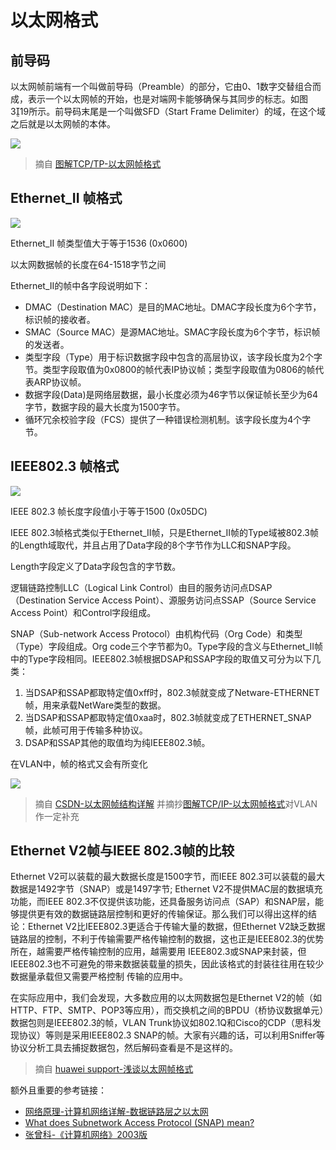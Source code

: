 # 以太网格式

## 前导码

以太网帧前端有一个叫做前导码（Preamble）的部分，它由0、1数字交替组合而成，表示一个以太网帧的开始，也是对端网卡能够确保与其同步的标志。如图319所示。前导码末尾是一个叫做SFD（Start Frame Delimiter）的域，在这个域之后就是以太网帧的本体。

![](https://i.postimg.cc/dQTP0kg6/01-YTm27-OZHqa.jpg)

> 摘自 [图解TCP/TP-以太网帧格式](https://www.ituring.com.cn/book/miniarticle/42619)

## Ethernet_II 帧格式

![](https://i.postimg.cc/x1FvTXvn/20190715212335720.png)

Ethernet_II 帧类型值大于等于1536 (0x0600)

以太网数据帧的长度在64-1518字节之间

Ethernet_II的帧中各字段说明如下：

* DMAC（Destination MAC）是目的MAC地址。DMAC字段长度为6个字节，标识帧的接收者。
* SMAC（Source MAC）是源MAC地址。SMAC字段长度为6个字节，标识帧的发送者。
* 类型字段（Type）用于标识数据字段中包含的高层协议，该字段长度为2个字节。类型字段取值为0x0800的帧代表IP协议帧；类型字段取值为0806的帧代表ARP协议帧。
* 数据字段(Data)是网络层数据，最小长度必须为46字节以保证帧长至少为64字节，数据字段的最大长度为1500字节。
* 循环冗余校验字段（FCS）提供了一种错误检测机制。该字段长度为4个字节。

## IEEE802.3 帧格式

![](https://i.postimg.cc/rm8RQ2WZ/20190715212742874.png)

IEEE 802.3 帧长度字段值小于等于1500 (0x05DC)

IEEE 802.3帧格式类似于Ethernet_II帧，只是Ethernet_II帧的Type域被802.3帧的Length域取代，并且占用了Data字段的8个字节作为LLC和SNAP字段。

Length字段定义了Data字段包含的字节数。

逻辑链路控制LLC（Logical Link Control）由目的服务访问点DSAP（Destination Service Access Point）、源服务访问点SSAP（Source Service Access Point）和Control字段组成。

SNAP（Sub-network Access Protocol）由机构代码（Org Code）和类型（Type）字段组成。Org code三个字节都为0。Type字段的含义与Ethernet_II帧中的Type字段相同。IEEE802.3帧根据DSAP和SSAP字段的取值又可分为以下几类：

1. 当DSAP和SSAP都取特定值0xff时，802.3帧就变成了Netware-ETHERNET帧，用来承载NetWare类型的数据。
2. 当DSAP和SSAP都取特定值0xaa时，802.3帧就变成了ETHERNET_SNAP帧，此帧可用于传输多种协议。
3. DSAP和SSAP其他的取值均为纯IEEE802.3帧。

在VLAN中，帧的格式又会有所变化

![](https://i.postimg.cc/P5Cqfrzk/01-YTm2-Os-W9-N4.jpg)

> 摘自 [CSDN-以太网帧结构详解](https://blog.csdn.net/qq_41721618/article/details/96018466) 并摘抄[图解TCP/IP-以太网帧格式](https://www.ituring.com.cn/book/miniarticle/42619)对VLAN作一定补充

## Ethernet V2帧与IEEE 802.3帧的比较

Ethernet V2可以装载的最大数据长度是1500字节，而IEEE 802.3可以装载的最大数据是1492字节（SNAP）或是1497字节; Ethernet V2不提供MAC层的数据填充功能，而IEEE 802.3不仅提供该功能，还具备服务访问点（SAP）和SNAP层，能够提供更有效的数据链路层控制和更好的传输保证。那么我们可以得出这样的结 论：Ethernet V2比IEEE802.3更适合于传输大量的数据，但Ethernet V2缺乏数据链路层的控制，不利于传输需要严格传输控制的数据，这也正是IEEE802.3的优势所在，越需要严格传输控制的应用，越需要用 IEEE802.3或SNAP来封装，但IEEE802.3也不可避免的带来数据装载量的损失，因此该格式的封装往往用在较少数据量承载但又需要严格控制 传输的应用中。

在实际应用中，我们会发现，大多数应用的以太网数据包是Ethernet V2的帧（如HTTP、FTP、SMTP、POP3等应用），而交换机之间的BPDU（桥协议数据单元）数据包则是IEEE802.3的帧，VLAN Trunk协议如802.1Q和Cisco的CDP（思科发现协议）等则是采用IEEE802.3 SNAP的帧。大家有兴趣的话，可以利用Sniffer等协议分析工具去捕捉数据包，然后解码查看是不是这样的。

>  摘自 [huawei support-浅谈以太网帧格式](http://support.huawei.com/huaweiconnect/enterprise/huawei/m/ViewThread.html?tid=276895)


额外且重要的参考链接：

* [网络原理-计算机网络详解-数据链路层之以太网](https://www.huaijiujia.com/2018/07/25/%E7%BD%91%E7%BB%9C%E5%8E%9F%E7%90%86-%E8%AE%A1%E7%AE%97%E6%9C%BA%E7%BD%91%E7%BB%9C%E8%AF%A6%E8%A7%A3-%E6%95%B0%E6%8D%AE%E9%93%BE%E8%B7%AF%E5%B1%82%E4%B9%8B%E4%BB%A5%E5%A4%AA%E7%BD%91/)
* [ What does Subnetwork Access Protocol (SNAP) mean?](https://www.techopedia.com/definition/24878/subnetwork-access-protocol-snap )
* [张曾科-《计算机网络》2003版](https://books.google.nl/books?id=gUmThRY3RHEC&pg=PA112&lpg=PA112&dq=%E4%BB%A5%E5%A4%AA%E7%BD%91%E6%A0%BC%E5%BC%8F&source=bl&ots=KsC6iXzAAa&sig=ACfU3U1RTgW5zIm7hpNUbv1haPCpOa5nzQ&hl=zh-CN&sa=X&ved=2ahUKEwiuhcvcl_HkAhWSblAKHfo6Csg4ChDoATAEegQICBAB#v=onepage&q=%E4%BB%A5%E5%A4%AA%E7%BD%91%E6%A0%BC%E5%BC%8F&f=false)
